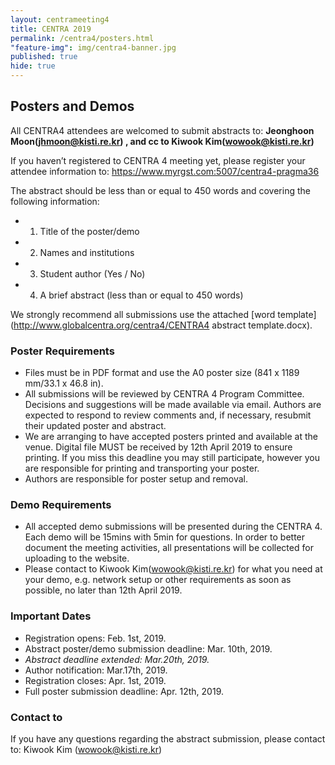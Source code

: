```yaml
---
layout: centrameeting4
title: CENTRA 2019
permalink: /centra4/posters.html
"feature-img": img/centra4-banner.jpg
published: true
hide: true
---
```

## Posters and Demos

All CENTRA4 attendees are welcomed to submit abstracts to:
**Jeonghoon Moon(jhmoon@kisti.re.kr) , and cc to Kiwook Kim(wowook@kisti.re.kr)**

If you haven’t registered to CENTRA 4 meeting yet, please register your attendee information to:
https://www.myrgst.com:5007/centra4-pragma36

The abstract should be less than or equal to 450 words and covering the following information:

* 1) Title of the poster/demo
* 2) Names and institutions
* 3) Student author (Yes / No)
* 4) A brief abstract (less than or equal to 450 words)

We strongly recommend all submissions use the attached [word template](http://www.globalcentra.org/centra4/CENTRA4 abstract template.docx).


### Poster Requirements

- Files must be in PDF format and use the A0 poster size (841 x 1189 mm/33.1 x 46.8 in).
- All submissions will be reviewed by CENTRA 4 Program Committee. Decisions and suggestions will be made available via email. Authors are expected to respond to review comments and, if necessary, resubmit their updated poster and abstract.
- We are arranging to have accepted posters printed and available at the venue. Digital file MUST be received by 12th April 2019 to ensure printing. If you miss this deadline you may still participate, however you are responsible for printing and transporting your poster.
- Authors are responsible for poster setup and removal.


### Demo Requirements

- All accepted demo submissions will be presented during the CENTRA 4. Each demo will be 15mins with 5min for questions. In order to better document the meeting activities, all presentations will be collected for uploading to the website.
- Please contact to Kiwook Kim(wowook@kisti.re.kr) for what you need at your demo, e.g. network setup or other requirements as soon as possible, no later than 12th April 2019.



### Important Dates
 - Registration opens: Feb. 1st, 2019.
 - Abstract poster/demo submission deadline: Mar. 10th, 2019. 
 - *Abstract deadline extended: Mar.20th, 2019.*
 - Author notification: Mar.17th, 2019.
 - Registration closes: Apr. 1st, 2019.
 - Full poster submission deadline: Apr. 12th, 2019.



### Contact to
If you have any questions regarding the abstract submission, please contact to:
Kiwook Kim (wowook@kisti.re.kr)



